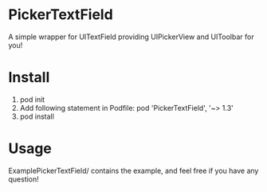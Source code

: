 # PickerTextField
A simple wrapper for UITextField providing UIPickerView and UIToolbar for you!

# Install
1. pod init
2. Add following statement in Podfile: pod 'PickerTextField', '~> 1.3'
3. pod install

# Usage
ExamplePickerTextField/ contains the example, and feel free if you have any question!